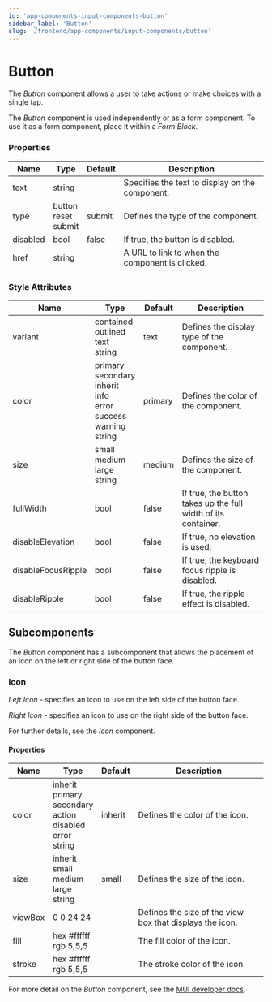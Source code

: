 ```yaml
---
id: 'app-components-input-components-button'
sidebar_label: 'Button'
slug: '/frontend/app-components/input-components/button'
---
```


# Button
The *Button* component allows a user to take actions or make choices with a single tap.

The *Button* component is used independently or as a form component. To use it as a form component, place it within a *Form Block*.

### Properties
<table>
<thead>
<tr><th>Name</th><th>Type</th><th>Default</th><th>Description</th></tr>
</thead>
<tbody>
<tr><td>text</td><td>string</td><td></td><td>Specifies the text to display on the component.</td></tr>
<tr><td>type</td><td>button<br/>reset<br/>submit</td><td>submit</td><td>Defines the type of the component.</td></tr>
<tr><td>disabled</td><td>bool</td><td>false</td><td>If true, the button is disabled.</td></tr>
<tr><td>href</td><td>string</td><td></td><td>A URL to link to when the component is clicked.</td></tr>
</tbody>
</table>

### Style Attributes
<table>
<thead>
<tr><th>Name</th><th>Type</th><th>Default</th><th>Description</th></tr>
</thead>
<tbody>
<tr><td>variant</td><td>contained<br/>outlined<br/>text<br/>string</td><td>text</td><td>Defines the display type of the component.</td></tr>
<tr><td>color</td><td>primary<br/>secondary<br/>inherit<br/>info<br/>error<br/>success<br/>warning<br/>string</td><td>primary</td><td>Defines the color of the component.</td></tr>
<tr><td>size</td><td>small<br/>medium<br/>large<br/>string</td><td>medium</td><td>Defines the size of the component.</td></tr>
<tr><td>fullWidth</td><td>bool</td><td>false</td><td>If true, the button takes up the full width of its container.</td></tr>
<tr><td>disableElevation</td><td>bool</td><td>false</td><td>If true, no elevation is used.</td></tr>
<tr><td>disableFocusRipple</td><td>bool</td><td>false</td><td>If true, the keyboard focus ripple is disabled.</td></tr>
<tr><td>disableRipple</td><td>bool</td><td>false</td><td>If true, the ripple effect is disabled.</td></tr>
</tbody>
</table>

## Subcomponents
The *Button* component has a subcomponent that allows the placement of an icon on the left or right side of the button face.

### Icon
*Left Icon* - specifies an icon to use on the left side of the button face.

*Right Icon* - specifies an icon to use on the right side of the button face.

For further details, see the *Icon* component.

#### Properties
<table>
<thead>
<tr><th>Name</th><th>Type</th><th>Default</th><th>Description</th></tr>
</thead>
<tbody>
<tr><td>color</td><td>inherit<br/>primary<br/>secondary<br/>action<br/>disabled<br/>error<br/>string</td><td>inherit</td><td>Defines the color of the icon.</td></tr>
<tr><td>size</td><td>inherit<br/>small<br/>medium<br/>large<br/>string</td><td>small</td><td>Defines the size of the icon.</td></tr>
<tr><td>viewBox</td><td>0 0 24 24</td><td></td><td>Defines the size of the view box that displays the icon.</td></tr>
<tr><td>fill</td><td>hex #ffffff<br/>rgb 5,5,5</td><td></td><td>The fill color of the icon.</td></tr>
<tr><td>stroke</td><td>hex #ffffff<br/>rgb 5,5,5</td><td></td><td>The stroke color of the icon.</td></tr>
</tbody>
</table>

For more detail on the *Button* component, see the [MUI developer docs](https://mui.com/material-ui/api/button/).
